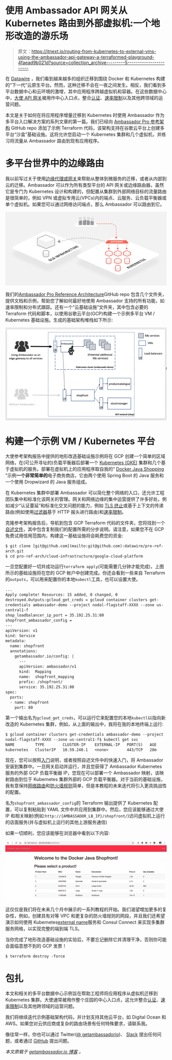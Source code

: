 # 使用 Ambassador API 网关从 Kubernetes 路由到外部虚拟机:一个地形改造的游乐场

> 原文：<https://itnext.io/routing-from-kubernetes-to-external-vms-using-the-ambassador-api-gateway-a-terraformed-playground-4faead9b021d?source=collection_archive---------5----------------------->

在 [Datawire](https://www.datawire.io) ，我们看到越来越多的组织迁移到围绕 Docker 和 Kubernetes 构建的“下一代”云原生平台。然而，这种迁移不会在一夜之间发生。相反，我们看到多平台数据中心和云环境的激增，其中应用程序跨越虚拟机和容器。在这些数据中心中，[大使 API 网关](https://www.getambassador.io/)被用作中心入口点，整合[认证](https://www.getambassador.io/concepts/auth-overview)、[速率限制](https://www.getambassador.io/user-guide/rate-limiting)以及其他跨领域的运营问题。

本文是关于如何在将应用程序增量迁移到 Kubernetes 时使用 Ambassador 作为多平台入口解决方案的系列文章的第一篇。我们已经向 [Ambassador Pro 参考架构](https://github.com/datawire/pro-ref-arch) GitHub repo 添加了示例 Terraform 代码，该架构支持在谷歌云平台上创建多平台“沙盒”基础设施。这将允许您启动一个 Kubernetes 集群和几个虚拟机，并练习将流量从 Ambassador 路由到现有应用程序。

# 多平台世界中的边缘路由

我以前写过关于使用[边缘代理或网关](/using-api-gateways-to-facilitate-your-transition-from-monolith-to-microservices-c08fe3489237)来帮助从整体到微服务的迁移，或者从内部到云的迁移。Ambassador 可以作为所有类型平台的 API 网关或边缘路由器，虽然它是专门为 Kubernetes 设计和构建的，但配置从集群到外部网络目标的流量路由是很简单的，例如 VPN 或虚拟专用云(VPCs)内的端点、云服务、云负载平衡器或单个虚拟机。如果您可以通过网络访问端点，那么 Ambassador 可以路由到它。

![](img/a824b832e74e4ad33b65366082c1816d.png)

我们的[Ambassador Pro Reference Architecture](https://github.com/datawire/pro-ref-arch)GitHub repo 包含几个文件夹，提供文档和示例，帮助您了解如何最好地使用 Ambassador 支持的所有功能，如速率限制和分布式跟踪。还有一个“云基础设施”文件夹，其中包含必要的 Terraform 代码和脚本，以使用谷歌云平台(GCP)构建一个示例多平台 VM / Kubernetes 基础设施。生成的基础架构堆栈如下所示:

![](img/25c4f33e9476a6d6bd994a181ad98fa0.png)

# 构建一个示例 VM / Kubernetes 平台

大使参考架构报告中提供的地形改造基础设施示例将在 GCP 创建一个简单的区域网络，在(可公开寻址的)负载平衡器后部署一个 [Kubernetes (GKE)](https://cloud.google.com/kubernetes-engine/) 集群和几个基于虚拟机的服务。部署在虚拟机上的应用程序取自我的“ [Docker Java Shopping](https://github.com/danielbryantuk/oreilly-docker-java-shopping) ”示例**一个非常简单的**电子商务商店，它由两个使用 Spring Boot 的 Java 服务和一个使用 Dropwizard 的 Java 服务组成。

在 Kubernetes 集群中部署 Ambassador 可以简化整个网络的入口，还允许工程团队集中和标准化该网关的管理。网关和网络边缘的集中运营提供了许多好处，例如减少“认证蔓延”和标准化交叉问题的能力，例如 [TLS 终止](https://www.getambassador.io/user-guide/tls-termination/)或基于上下文的传递路由(例如使用[过滤器](https://www.getambassador.io/reference/filter-reference/)基于 HTTP 报头进行路由)和[速率限制](https://www.getambassador.io/user-guide/advanced-rate-limiting)。

克隆参考架构报告后，导航到包含 GCP Terraform 代码的文件夹，您将找到一个[自述文件](https://github.com/datawire/pro-ref-arch/blob/master/cloud-infrastructure/google-cloud-platform/README.md)，其中包含复制我们的配置所需的分步说明。请注意，如果您不在 GCP 免费试用信用范围内，构建这一基础设施将会耗费您的资金:

```
$ git clone [git@github.com](mailto:git@github.com):datawire/pro-ref-arch.git
$ cd pro-ref-arch/cloud-infrastructure/google-cloud-platform
```

一旦您配置好一切并成功运行`terraform apply`(可能需要几分钟才能完成)，上图所示的基础设施将在您的 GCP 帐户中创建完成。你还会看到一些来自 Terraform 的`outputs`，可以用来配置你的本地`kubectl`工具，也可以设置大使。

```
...
Apply complete! Resources: 15 added, 0 changed, 0 destroyed.Outputs:gcloud_get_creds = gcloud container clusters get-credentials ambassador-demo --project nodal-flagstaff-XXXX --zone us-central1-f
shop_loadbalancer_ip_port = 35.192.25.31:80
shopfront_ambassador_config =
---
apiVersion: v1
kind: Service
metadata:
  name: shopfront
  annotations:
    getambassador.io/config: |
      ---
      apiVersion: ambassador/v1
      kind:  Mapping
      name:  shopfront_mapping
      prefix: /shopfront/
      service: 35.192.25.31:80
spec:
  ports:
  - name: shopfront
    port: 80
```

第一个输出名为`gcloud_get_creds`，可以运行它来配置您的本地`kubectl`以指向新改造的 Kubernetes 集群，例如，从上面的输出中，我将在我的本地终端上运行:

```
$ gcloud container clusters get-credentials ambassador-demo --project nodal-flagstaff-XXXX --zone us-central1-f$ kubectl get svc
NAME         TYPE        CLUSTER-IP    EXTERNAL-IP   PORT(S)   AGE
kubernetes   ClusterIP   10.59.240.1   <none>        443/TCP   28m
```

现在，您可以按照[入门](https://www.getambassador.io/user-guide/getting-started/)说明，或者按照自述文件中的快速入门，将 Ambassador 安装到集群中。一旦网关启动并运行，并且您获得了 Ambassador Kubernetes 服务的外部 GCP 负载平衡器 IP，您现在可以部署一个 Ambassador 映射，该映射路由到位于 Kubernetes 集群外部的 GCP 负载平衡器。对于当前的基础设施，我有意保持[网络路由](https://cloud.google.com/vpc/docs/routes)和[防火墙规则](https://cloud.google.com/vpc/docs/firewalls)简单，但是本教程的未来迭代将引入更具挑战性的配置。

名为`shopfront_ambassador_config`的 Terraform 输出提供了 Kubernetes 配置，可以复制粘贴到 YAML 文件中并应用到集群中。然后，您应该能够通过大使 IP 和相关映射(例如:`http://{AMBASSADOR_LB_IP}/shopfront/`)访问虚拟机上运行的店面服务(并与虚拟机上运行的其他上游服务通信)

如果一切顺利，您应该能够在浏览器中看到以下内容:

![](img/2684b3aa4d3dd09de66ad9f10b64769f.png)

这仅仅是我们将在未来几个月中展示的一系列教程的开始。我们渴望增加更多的复杂性，例如，创建具有对等 VPC 和更复杂的防火墙规则的网段，并且我们还希望演示如何使用 Kubernetes[external name](https://kubernetes.io/docs/concepts/services-networking/service/#externalname)服务和 Consul Connect 来实现多集群服务网格，以实现完整的端到端 TLS。

当你完成了地形改造基础设施的实验后，不要忘记删除它并清理干净，否则你可能会面临意想不到的 GCP 发票！

```
$ terraform destroy -force
```

# 包扎

本文和相关的多平台数据中心示例旨在帮助工程师将应用程序从虚拟机迁移到 Kubernetes 集群。大使通常被用作整个庄园的中心入口点，这允许整合[认证](https://www.getambassador.io/concepts/auth-overview)、[速率限制](https://www.getambassador.io/user-guide/rate-limiting)以及其他跨领域的运营问题。

我们将继续迭代示例基础架构代码，并计划支持其他云平台，如 Digital Ocean 和 AWS。如果您对云供应商或复杂的路由场景有任何特殊要求，请联系我。

像往常一样，你也可以通过 Twitter([@ getambassadorio](https://twitter.com/getambassadorio))、 [Slack](https://d6e.co/slack) 提出任何问题，或者通过 [GitHub](https://github.com/datawire/ambassador) 提出问题。

*本文原载于* [*getambassador.io 博客*](https://blog.getambassador.io/routing-in-a-multi-platform-data-center-from-vms-to-kubernetes-via-ambassador-47bbe658683c) *。*